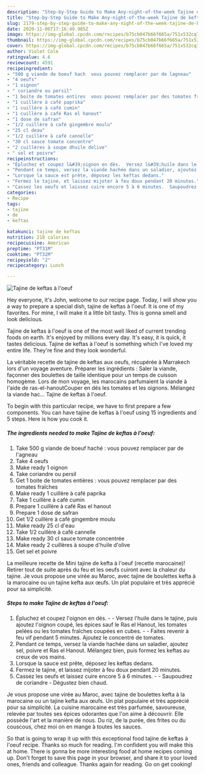 ```yaml
---
description: "Step-by-Step Guide to Make Any-night-of-the-week Tajine de keftas à l&amp;#39;oeuf"
title: "Step-by-Step Guide to Make Any-night-of-the-week Tajine de keftas à l&amp;#39;oeuf"
slug: 2179-step-by-step-guide-to-make-any-night-of-the-week-tajine-de-keftas-a-l-and-39-oeuf
date: 2020-11-06T17:16:49.985Z
image: https://img-global.cpcdn.com/recipes/b75cb047b66f665a/751x532cq70/tajine-de-keftas-a-loeuf-photo-principale-de-la-recette.jpg
thumbnail: https://img-global.cpcdn.com/recipes/b75cb047b66f665a/751x532cq70/tajine-de-keftas-a-loeuf-photo-principale-de-la-recette.jpg
cover: https://img-global.cpcdn.com/recipes/b75cb047b66f665a/751x532cq70/tajine-de-keftas-a-loeuf-photo-principale-de-la-recette.jpg
author: Violet Cole
ratingvalue: 4.6
reviewcount: 4591
recipeingredient:
- "500 g viande de boeuf hach  vous pouvez remplacer par de lagneau"
- "4 oeufs"
- "1 oignon"
- " coriandre ou persil"
- "1 boite de tomates entires  vous pouvez remplacer par des tomates fraches"
- "1 cuillère à café paprika"
- "1 cuillère à café cumin"
- "1 cuillère à café Ras el hanout"
- "1 dose de safran"
- "1/2 cuillère à café gingembre moulu"
- "25 cl deau"
- "1/2 cuillère à café cannelle"
- "30 cl sauce tomate concentre"
- "2 cuillères à soupe dhuile dolive"
- " sel et poivre"
recipeinstructions:
- "Épluchez et coupez l&#39;oignon en dés.  Versez l&#39;huile dans le tajine, puis ajoutez l&#39;oignon coupé, les épices sauf le Ras el Hanout, les tomates pelées ou les tomates fraîches coupées en cubes.  Faites revenir à feu vif pendant 5 minutes. Ajoutez le concentré de tomates."
- "Pendant ce temps, versez la viande hachée dans un saladier, ajoutez sel, poivre et Ras el Hanout. Mélangez bien, puis formez les keftas au creux de vos mains."
- "Lorsque la sauce est prête, déposez les keftas dedans."
- "Fermez le tajine, et laissez mijoter à feu doux pendant 20 minutes."
- "Cassez les oeufs et laissez cuire encore 5 à 6 minutes.  Saupoudrez de coriandre Dégustez bien chaud."
categories:
- Recipe
tags:
- tajine
- de
- keftas

katakunci: tajine de keftas 
nutrition: 218 calories
recipecuisine: American
preptime: "PT31M"
cooktime: "PT32M"
recipeyield: "2"
recipecategory: Lunch

---
```



![Tajine de keftas à l&#39;oeuf](https://img-global.cpcdn.com/recipes/b75cb047b66f665a/751x532cq70/tajine-de-keftas-a-loeuf-photo-principale-de-la-recette.jpg)

Hey everyone, it's John, welcome to our recipe page. Today, I will show you a way to prepare a special dish, tajine de keftas à l&#39;oeuf. It is one of my favorites. For mine, I will make it a little bit tasty. This is gonna smell and look delicious.

Tajine de keftas à l&#39;oeuf is one of the most well liked of current trending foods on earth. It's enjoyed by millions every day. It's easy, it is quick, it tastes delicious. Tajine de keftas à l&#39;oeuf is something which I've loved my entire life. They're fine and they look wonderful.

La véritable recette de tajine de keftas aux oeufs, récupérée à Marrakech lors d&#39;un voyage aventure. Préparer les ingrédients : Saler la viande, façonner des boulettes de taille identique pour un temps de cuisson homogème. Lors de mon voyage, les marocains parfumaient la viande à l&#39;aide de ras-el-hanoutCouper en dés les tomates et les oignons. Mélangez la viande hac… Tajine de keftas à l&#39;oeuf.


To begin with this particular recipe, we have to first prepare a few components. You can have tajine de keftas à l&#39;oeuf using 15 ingredients and 5 steps. Here is how you cook it.

<!--inarticleads1-->

##### The ingredients needed to make Tajine de keftas à l&#39;oeuf:

1. Take 500 g viande de boeuf haché : vous pouvez remplacer par de l&#39;agneau
1. Take 4 oeufs
1. Make ready 1 oignon
1. Take  coriandre ou persil
1. Get 1 boite de tomates entières : vous pouvez remplacer par des tomates fraîches
1. Make ready 1 cuillère à café paprika
1. Take 1 cuillère à café cumin
1. Prepare 1 cuillère à café Ras el hanout
1. Prepare 1 dose de safran
1. Get 1/2 cuillère à café gingembre moulu
1. Make ready 25 cl d&#39;eau
1. Take 1/2 cuillère à café cannelle
1. Make ready 30 cl sauce tomate concentrée
1. Make ready 2 cuillères à soupe d&#39;huile d&#39;olive
1. Get  sel et poivre


La meilleure recette de Mini tajine de kefta à l&#39;oeuf (recette marocaine)! Retirer tout de suite après du feu et les oeufs cuiront avec la chaleur du tajine. Je vous propose une virée au Maroc, avec tajine de boulettes kefta à la marocaine ou un tajine kefta aux œufs. Un plat populaire et très apprécié pour sa simplicité. 

<!--inarticleads2-->

##### Steps to make Tajine de keftas à l&#39;oeuf:

1. Épluchez et coupez l&#39;oignon en dés. -  - Versez l&#39;huile dans le tajine, puis ajoutez l&#39;oignon coupé, les épices sauf le Ras el Hanout, les tomates pelées ou les tomates fraîches coupées en cubes. -  - Faites revenir à feu vif pendant 5 minutes. Ajoutez le concentré de tomates.
1. Pendant ce temps, versez la viande hachée dans un saladier, ajoutez sel, poivre et Ras el Hanout. Mélangez bien, puis formez les keftas au creux de vos mains.
1. Lorsque la sauce est prête, déposez les keftas dedans.
1. Fermez le tajine, et laissez mijoter à feu doux pendant 20 minutes.
1. Cassez les oeufs et laissez cuire encore 5 à 6 minutes. -  - Saupoudrez de coriandre - Dégustez bien chaud.


Je vous propose une virée au Maroc, avec tajine de boulettes kefta à la marocaine ou un tajine kefta aux œufs. Un plat populaire et très apprécié pour sa simplicité. La cuisine marocaine est très parfumée, savoureuse, relevée par toutes ses épices odorantes que l&#39;on aime à découvrir. Elle possède l&#39;art et la manière de nous. Du riz, de la purée, des frites ou du couscous, chez moi on en mange à toutes les sauces. 

So that is going to wrap it up with this exceptional food tajine de keftas à l&#39;oeuf recipe. Thanks so much for reading. I'm confident you will make this at home. There is gonna be more interesting food at home recipes coming up. Don't forget to save this page in your browser, and share it to your loved ones, friends and colleague. Thanks again for reading. Go on get cooking!

